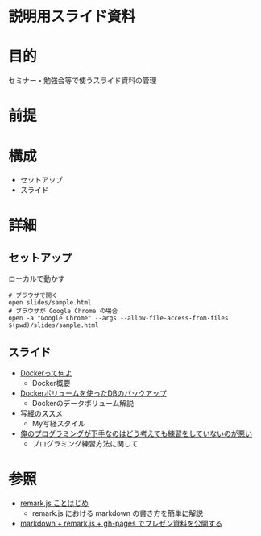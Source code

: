 説明用スライド資料
===================

# 目的 #
セミナー・勉強会等で使うスライド資料の管理

# 前提 #

# 構成 #
+ セットアップ
+ スライド

# 詳細 #
## セットアップ ##

ローカルで動かす

    # ブラウザで開く
    open slides/sample.html
    # ブラウザが Google Chrome の場合
    open -a "Google Chrome" --args --allow-file-access-from-files $(pwd)/slides/sample.html

## スライド ##
- [Dockerって何よ](http://k2works.github.io/slides/?what_is_docker.md)
    - Docker概要
- [Dockerボリュームを使ったDBのバックアップ](http://k2works.github.io/slides/?docker_volume_backup.md)
    - Dockerのデータボリューム解説
- [写経のススメ](http://k2works.github.io/slides/?getting_start_programing.md)
    - My写経スタイル
- [俺のプログラミングが下手なのはどう考えても練習をしていないのが悪い](http://k2works.github.io/slides/?coding_for_practice.md)
    - プログラミング練習方法に関して

# 参照 #
- [remark.js ことはじめ](http://k2works.github.io/slides/?remarkjs.md)
    - remark.js における markdown の書き方を簡単に解説
- [markdown + remark.js + gh-pages でプレゼン資料を公開する](http://qiita.com/harasou/items/1fa3cca6ac1ef175c876)
